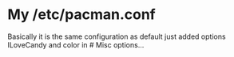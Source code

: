 # My /etc/pacman.conf 

Basically it is the same configuration as default just added options ILoveCandy and color in # Misc options...
